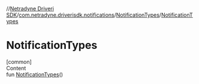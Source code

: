 //[Netradyne Driveri SDK](../../index.md)/[com.netradyne.driverisdk.notifications](../index.md)/[NotificationTypes](index.md)/[NotificationTypes](-notification-types.md)



# NotificationTypes  
[common]  
Content  
fun [NotificationTypes](-notification-types.md)()  



